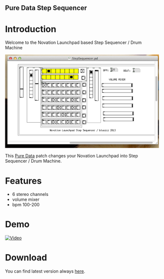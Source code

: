 Pure Data Step Sequencer
------------------------

Introduction
============

Welcome to the Novation Launchpad based Step Sequencer / Drum Machine

![alt text](images/20130504.png "Step Sequencer")

This [Pure Data](http://puredata.info) patch changes your Novation Launchpad into Step Sequencer / Drum Machine.

Features
========

 * 6 stereo channels
 * volume mixer 
 * bpm 100-200
 
Demo
====

[![Video](http://img.youtube.com/vi/13sC6aDr8bY/0.jpg)](http://www.youtube.com/watch?v=13sC6aDr8bY)

Download
========

You can find latest version always [here](https://github.com/bluszcz/PureDataStepSequencer/archive/master.zip).


